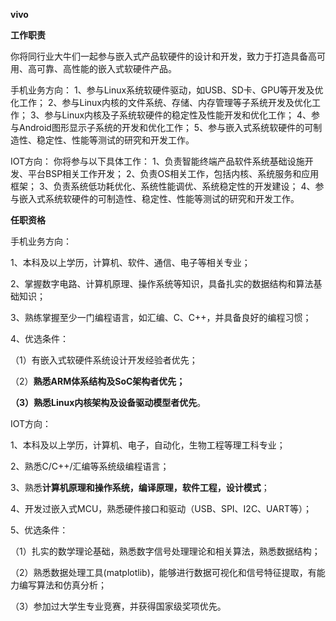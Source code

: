 **vivo**

**工作职责**

你将同行业大牛们一起参与嵌入式产品软硬件的设计和开发，致力于打造具备高可用、高可靠、高性能的嵌入式软硬件产品。

手机业务方向： 1、参与Linux系统软硬件驱动，如USB、SD卡、GPU等开发及优化工作； 2、参与Linux内核的文件系统、存储、内存管理等子系统开发及优化工作； 3、参与Linux内核及子系统软硬件的稳定性及性能开发和优化工作； 4、参与Android图形显示子系统的开发和优化工作； 5、参与嵌入式系统软硬件的可制造性、稳定性、性能等测试的研究和开发工作。 

IOT方向： 你将参与以下具体工作： 1、负责智能终端产品软件系统基础设施开发、平台BSP相关工作开发； 2、负责OS相关工作，包括内核、系统服务和应用框架； 3、负责系统低功耗优化、系统性能调优、系统稳定性的开发建设； 4、参与嵌入式系统软硬件的可制造性、稳定性、性能等测试的研究和开发工作。

**任职资格**

手机业务方向： 

1、本科及以上学历，计算机、软件、通信、电子等相关专业； 

2、掌握数字电路、计算机原理、操作系统等知识，具备扎实的数据结构和算法基础知识；

3、熟练掌握至少一门编程语言，如汇编、C、C++，并具备良好的编程习惯； 

4、优选条件： 

（1）有嵌入式软硬件系统设计开发经验者优先； 

（2）**熟悉ARM体系结构及SoC架构者优先；** 

**（3）熟悉Linux内核架构及设备驱动模型者优先**。

IOT方向： 

1、本科及以上学历，计算机、电子，自动化，生物工程等理工科专业；

2、熟悉C/C++/汇编等系统级编程语言； 

3、熟悉**计算机原理和操作系统，编译原理，软件工程，设计模式**；

4、开发过嵌入式MCU，熟悉硬件接口和驱动（USB、SPI、I2C、UART等）； 

5、优选条件： 

（1）扎实的数学理论基础，熟悉数字信号处理理论和相关算法，熟悉数据结构；

（2）熟悉数据处理工具(matplotlib)，能够进行数据可视化和信号特征提取，有能力编写算法和仿真分析；

（3）参加过大学生专业竞赛，并获得国家级奖项优先。

 